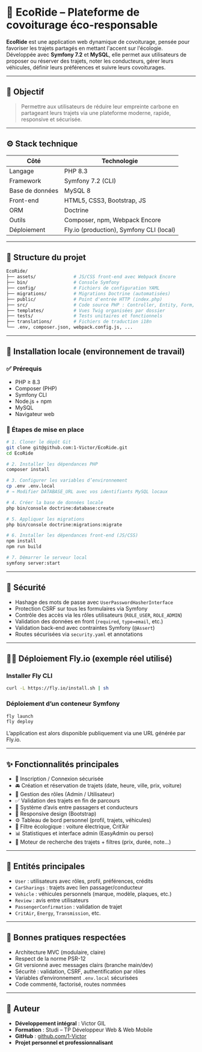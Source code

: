 # 🚗 EcoRide – Plateforme de covoiturage éco-responsable

**EcoRide** est une application web dynamique de covoiturage, pensée pour favoriser les trajets partagés en mettant l'accent sur l'écologie.  
Développée avec **Symfony 7.2** et **MySQL**, elle permet aux utilisateurs de proposer ou réserver des trajets, noter les conducteurs, gérer leurs véhicules, définir leurs préférences et suivre leurs covoiturages.

---

## 🌱 Objectif

> Permettre aux utilisateurs de réduire leur empreinte carbone en partageant leurs trajets via une plateforme moderne, rapide, responsive et sécurisée.

---

## ⚙️ Stack technique

| Côté            | Technologie                       |
| --------------- | --------------------------------- |
| Langage         | PHP 8.3                           |
| Framework       | Symfony 7.2 (CLI)                 |
| Base de données | MySQL 8                           |
| Front-end       | HTML5, CSS3, Bootstrap, JS        |
| ORM             | Doctrine                          |
| Outils          | Composer, npm, Webpack Encore     |
| Déploiement     | Fly.io (production), Symfony CLI (local) |

---

## 📁 Structure du projet

```bash
EcoRide/
├── assets/              # JS/CSS front-end avec Webpack Encore
├── bin/                 # Console Symfony
├── config/              # Fichiers de configuration YAML
├── migrations/          # Migrations Doctrine (automatisées)
├── public/              # Point d'entrée HTTP (index.php)
├── src/                 # Code source PHP : Controller, Entity, Form, Repository, Security...
├── templates/           # Vues Twig organisées par dossier
├── tests/               # Tests unitaires et fonctionnels
├── translations/        # Fichiers de traduction i18n
└── .env, composer.json, webpack.config.js, ...
```

---

## 🚀 Installation locale (environnement de travail)

### ✅ Prérequis

- PHP ≥ 8.3
- Composer (PHP)
- Symfony CLI
- Node.js + npm
- MySQL
- Navigateur web

### 🔧 Étapes de mise en place

```bash
# 1. Cloner le dépôt Git
git clone git@github.com:1-Victor/EcoRide.git
cd EcoRide

# 2. Installer les dépendances PHP
composer install

# 3. Configurer les variables d’environnement
cp .env .env.local
# → Modifier DATABASE_URL avec vos identifiants MySQL locaux

# 4. Créer la base de données locale
php bin/console doctrine:database:create

# 5. Appliquer les migrations
php bin/console doctrine:migrations:migrate

# 6. Installer les dépendances front-end (JS/CSS)
npm install
npm run build

# 7. Démarrer le serveur local
symfony server:start
```

---

## 🔐 Sécurité

- Hashage des mots de passe avec `UserPasswordHasherInterface`
- Protection CSRF sur tous les formulaires via Symfony
- Contrôle des accès via les rôles utilisateurs (`ROLE_USER`, `ROLE_ADMIN`)
- Validation des données en front (`required`, `type=email`, etc.)
- Validation back-end avec contraintes Symfony (`@Assert`)
- Routes sécurisées via `security.yaml` et annotations

---

## 🧑‍💻 Déploiement Fly.io (exemple réel utilisé)

### Installer Fly CLI

```bash
curl -L https://fly.io/install.sh | sh
```

### Déploiement d’un conteneur Symfony

```bash
fly launch
fly deploy
```

L’application est alors disponible publiquement via une URL générée par Fly.io.

---

## ✨ Fonctionnalités principales

- 🔐 Inscription / Connexion sécurisée
- 🚘 Création et réservation de trajets (date, heure, ville, prix, voiture)
- 👥 Gestion des rôles (Admin / Utilisateur)
- ✅ Validation des trajets en fin de parcours
- 💬 Système d’avis entre passagers et conducteurs
- 📱 Responsive design (Bootstrap)
- ⚙️ Tableau de bord personnel (profil, trajets, véhicules)
- 🌿 Filtre écologique : voiture électrique, Crit’Air
- 📊 Statistiques et interface admin (EasyAdmin ou perso)
- 🔎 Moteur de recherche des trajets + filtres (prix, durée, note...)

---

## 📌 Entités principales

- `User` : utilisateurs avec rôles, profil, préférences, crédits
- `CarSharings` : trajets avec lien passager/conducteur
- `Vehicle` : véhicules personnels (marque, modèle, plaques, etc.)
- `Review` : avis entre utilisateurs
- `PassengerConfirmation` : validation de trajet
- `CritAir`, `Energy`, `Transmission`, etc.

---

## 🧠 Bonnes pratiques respectées

- Architecture MVC (modulaire, claire)
- Respect de la norme PSR-12
- Git versionné avec messages clairs (branche main/dev)
- Sécurité : validation, CSRF, authentification par rôles
- Variables d’environnement `.env.local` sécurisées
- Code commenté, factorisé, routes nommées

---

## 👤 Auteur

- **Développement intégral** : Victor GIL
- **Formation** : Studi – TP Développeur Web & Web Mobile
- **GitHub** : [github.com/1-Victor](https://github.com/1-Victor)
- **Projet personnel et professionnalisant**
